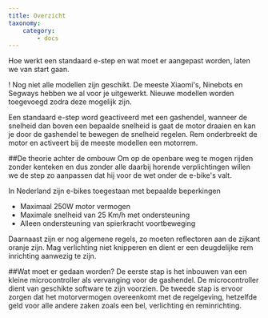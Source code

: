 ```yaml
---
title: Overzicht
taxonomy:
    category:
        - docs
---
```


Hoe werkt een standaard e-step en wat moet er aangepast worden, laten we van start gaan.

! Nog niet alle modellen zijn geschikt. De meeste Xiaomi's, Ninebots en Segways hebben we al voor je uitgewerkt. Nieuwe modellen worden toegevoegd zodra deze mogelijk zijn.

Een standaard e-step word geactiveerd met een gashendel, wanneer de snelheid dan boven een bepaalde snelheid is gaat de motor draaien en kan je door de gashendel te bewegen de snelheid regelen. Rem onderbreekt de motor en activeert bij de meeste modellen een motorrem.

##De theorie achter de ombouw
Om op de openbare weg te mogen rijden zonder kenteken en dus zonder alle daarbij horende verplichtingen willen we de step zo aanpassen dat hij voor de wet onder de e-bike's valt.

In Nederland zijn e-bikes toegestaan met bepaalde beperkingen
* Maximaal 250W motor vermogen
* Maximale snelheid van 25 Km/h met ondersteuning
* Alleen ondersteuning van spierkracht voortbeweging

Daarnaast zijn er nog algemene regels, zo moeten reflectoren aan de zijkant oranje zijn. Mag verlichting niet knipperen en dient er een deugdelijke rem inrichting aanwezig te zijn.

##Wat moet er gedaan worden?
De eerste stap is het inbouwen van een kleine microcontroller als vervanging voor de gashendel. De microcontroller dient van geschikte software te zijn voorzien.
De tweede stap is ervoor zorgen dat het motorvermogen overeenkomt met de regelgeving, hetzelfde geld voor alle andere zaken zoals een bel, verlichting en reminrichting.